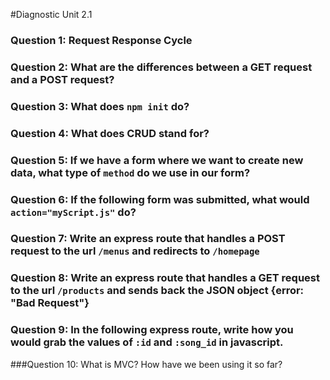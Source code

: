 #Diagnostic Unit 2.1

### Question 1: Request Response Cycle

### Question 2: What are the differences between a GET request and a POST request?

### Question 3: What does `npm init` do?

### Question 4: What does CRUD stand for?

### Question 5: If we have a form where we want to create new data, what type of `method` do we use in our form?  

### Question 6: If the following form was submitted, what would `action="myScript.js"` do?

### Question 7: Write an express route that handles a POST request to the url `/menus` and redirects to `/homepage`

### Question 8: Write an express route that handles a GET request to the url `/products` and sends back the JSON object {error: "Bad Request"}

### Question 9: In the following express route, write how you would grab the values of `:id` and `:song_id` in javascript.

###Question 10: What is MVC? How have we been using it so far?

